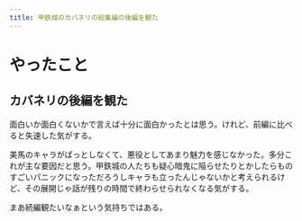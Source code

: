 ```yaml
---
title: 甲鉄城のカバネリの総集編の後編を観た
---
```


# やったこと

## カバネリの後編を観た

面白いか面白くないかで言えば十分に面白かったとは思う。けれど、前編に比べると失速した気がする。

美馬のキャラがぱっとしなくて、悪役としてあまり魅力を感じなかった。多分これが主な要因だと思う。甲鉄城の人たちも疑心暗鬼に陥らせたりとかしたらものすごいパニックになっただろうしキャラも立ったんじゃないかと考えられるけど、その展開じゃ話が残りの時間で終わらせられなくなる気がする。

まあ続編観たいなぁという気持ちではある。
